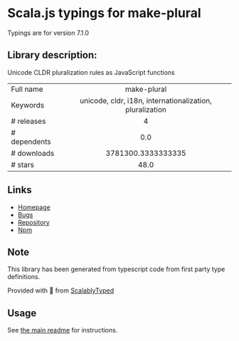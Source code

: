 
# Scala.js typings for make-plural

Typings are for version 7.1.0

## Library description:
Unicode CLDR pluralization rules as JavaScript functions

|                    |                 |
| ------------------ | :-------------: |
| Full name          | make-plural |
| Keywords           | unicode, cldr, i18n, internationalization, pluralization |
| # releases         | 4 |
| # dependents       | 0.0 |
| # downloads        | 3781300.3333333335 |
| # stars            | 48.0 |

## Links
- [Homepage](https://github.com/eemeli/make-plural#readme)
- [Bugs](https://github.com/eemeli/make-plural/issues)
- [Repository](https://github.com/eemeli/make-plural)
- [Npm](https://www.npmjs.com/package/make-plural)
    


## Note
This library has been generated from typescript code from first party type definitions.

Provided with :purple_heart: from [ScalablyTyped](https://github.com/oyvindberg/ScalablyTyped)

## Usage
See [the main readme](../../readme.md) for instructions.


